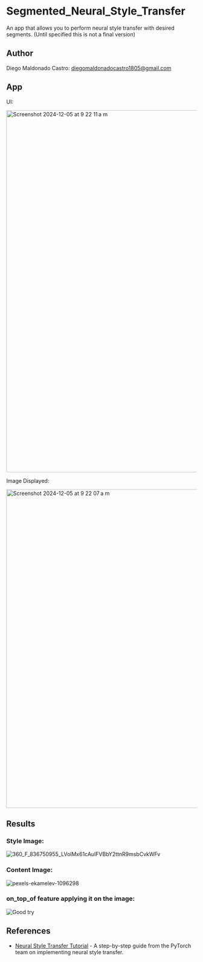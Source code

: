 # Segmented_Neural_Style_Transfer
An app that allows you to perform neural style transfer with desired segments. (Until specified this is not a final version)
## Author
Diego Maldonado Castro: diegomaldonadocastro1805@gmail.com

## App


UI:

<img width="956" alt="Screenshot 2024-12-05 at 9 22 11 a m" src="https://github.com/user-attachments/assets/1e8f8d79-0a88-46a2-aaa3-6ef66665bca9">


Image Displayed:

<img width="842" alt="Screenshot 2024-12-05 at 9 22 07 a m" src="https://github.com/user-attachments/assets/6c8c6eed-baca-4dbe-8432-e21754490c61">


## Results

### Style Image:

![360_F_836750955_LVolMx61cAuIFVBbY2ttnR9msbCvkWFv](https://github.com/user-attachments/assets/46dc3f1f-6f1d-4a21-b648-f7f74652cca6)

### Content Image:

![pexels-ekamelev-1096298](https://github.com/user-attachments/assets/4747d762-f261-4213-bb28-c9c5873e27a0)



### on_top_of feature applying it on the image:
![Good try](https://github.com/user-attachments/assets/df4e745e-72d0-4547-9a74-9f85eb3e1f38)

## References
- [Neural Style Transfer Tutorial](https://pytorch.org/tutorials/advanced/neural_style_tutorial.html) - A step-by-step guide from the PyTorch team on implementing neural style transfer.

